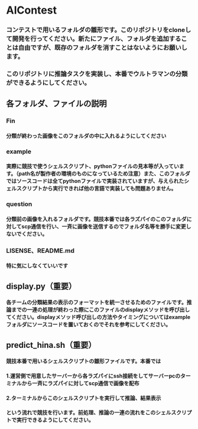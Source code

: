# AIContest
### コンテストで用いるフォルダの雛形です。このリポジトリをcloneして開発を行ってください。新たにファイル、フォルダを追加することは自由ですが、既存のフォルダを消すことはないようにお願いします。
### このリポジトリに推論タスクを実装し、本番でウルトラマンの分類ができるようにしてください。

## 各フォルダ、ファイルの説明
### Fin
#### 分類が終わった画像をこのフォルダの中に入れるようにしてください

### example
#### 実際に競技で使うシェルスクリプト、pythonファイルの見本等が入っています。（path名が製作者の環境のものになっているため注意）また、このフォルダではソースコードは全てpythonファイルで実装されていますが、与えられたシェルスクリプトから実行できれば他の言語で実装しても問題ありません。

### question
#### 分類前の画像を入れるフォルダです。競技本番では各ラズパイのこのフォルダに対してscp通信を行い、一斉に画像を送信するのでフォルダ名等を勝手に変更しないでください。

### LISENSE、README.md
#### 特に気にしなくていいです

## display.py（重要）
#### 各チームの分類結果の表示のフォーマットを統一させるためのファイルです。推論までの一連の処理が終わった際にこのファイルのdisplayメソッドを呼び出してください。displayメソッド呼び出しの方法やタイミングについてはexampleフォルダにソースコードを置いておくのでそれを参考にしてください。

## predict_hina.sh（重要）
#### 競技本番で用いるシェルスクリプトの雛形ファイルです。本番では
#### 1.運営側で用意したサーバーから各ラズパイにssh接続をしてサーバーpcのターミナルから一斉にラズパイに対してscp通信で画像を配布
#### 2.ターミナルからこのシェルスクリプトを実行して推論、結果表示
#### という流れで競技を行います。前処理、推論の一連の流れをこのシェルスクリプトで実行できるようにしてください。